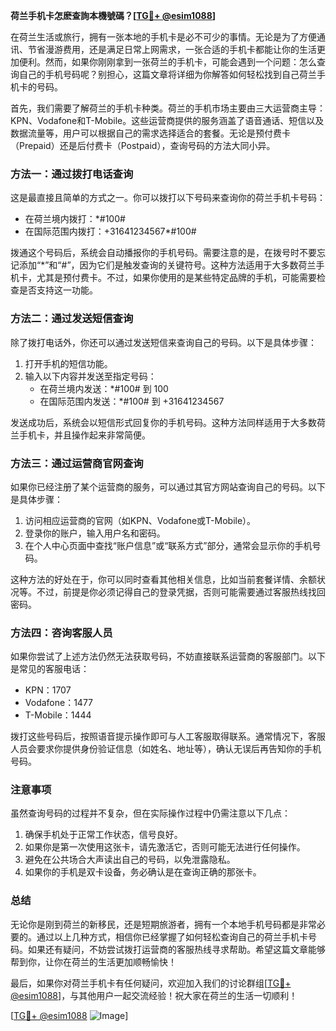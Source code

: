**荷兰手机卡怎麽查詢本機號碼？[[TG💪+ @esim1088](https://t.me/s/esim1088)]**

在荷兰生活或旅行，拥有一张本地的手机卡是必不可少的事情。无论是为了方便通讯、节省漫游费用，还是满足日常上网需求，一张合适的手机卡都能让你的生活更加便利。然而，如果你刚刚拿到一张荷兰的手机卡，可能会遇到一个问题：怎么查询自己的手机号码呢？别担心，这篇文章将详细为你解答如何轻松找到自己荷兰手机卡的号码。

首先，我们需要了解荷兰的手机卡种类。荷兰的手机市场主要由三大运营商主导：KPN、Vodafone和T-Mobile。这些运营商提供的服务涵盖了语音通话、短信以及数据流量等，用户可以根据自己的需求选择适合的套餐。无论是预付费卡（Prepaid）还是后付费卡（Postpaid），查询号码的方法大同小异。

### **方法一：通过拨打电话查询**

这是最直接且简单的方式之一。你可以拨打以下号码来查询你的荷兰手机卡号码：

- 在荷兰境内拨打：*#100#
- 在国际范围内拨打：+31641234567*#100#

拨通这个号码后，系统会自动播报你的手机号码。需要注意的是，在拨号时不要忘记添加“*”和“#”，因为它们是触发查询的关键符号。这种方法适用于大多数荷兰手机卡，尤其是预付费卡。不过，如果你使用的是某些特定品牌的手机，可能需要检查是否支持这一功能。

### **方法二：通过发送短信查询**

除了拨打电话外，你还可以通过发送短信来查询自己的号码。以下是具体步骤：

1. 打开手机的短信功能。
2. 输入以下内容并发送至指定号码：
   - 在荷兰境内发送：*#100# 到 100
   - 在国际范围内发送：*#100# 到 +31641234567

发送成功后，系统会以短信形式回复你的手机号码。这种方法同样适用于大多数荷兰手机卡，并且操作起来非常简便。

### **方法三：通过运营商官网查询**

如果你已经注册了某个运营商的服务，可以通过其官方网站查询自己的号码。以下是具体步骤：

1. 访问相应运营商的官网（如KPN、Vodafone或T-Mobile）。
2. 登录你的账户，输入用户名和密码。
3. 在个人中心页面中查找“账户信息”或“联系方式”部分，通常会显示你的手机号码。

这种方法的好处在于，你可以同时查看其他相关信息，比如当前套餐详情、余额状况等。不过，前提是你必须记得自己的登录凭据，否则可能需要通过客服热线找回密码。

### **方法四：咨询客服人员**

如果你尝试了上述方法仍然无法获取号码，不妨直接联系运营商的客服部门。以下是常见的客服电话：

- KPN：1707
- Vodafone：1477
- T-Mobile：1444

拨打这些号码后，按照语音提示操作即可与人工客服取得联系。通常情况下，客服人员会要求你提供身份验证信息（如姓名、地址等），确认无误后再告知你的手机号码。

### **注意事项**

虽然查询号码的过程并不复杂，但在实际操作过程中仍需注意以下几点：

1. 确保手机处于正常工作状态，信号良好。
2. 如果你是第一次使用这张卡，请先激活它，否则可能无法进行任何操作。
3. 避免在公共场合大声读出自己的号码，以免泄露隐私。
4. 如果你的手机是双卡设备，务必确认是在查询正确的那张卡。

### **总结**

无论你是刚到荷兰的新移民，还是短期旅游者，拥有一个本地手机号码都是非常必要的。通过以上几种方式，相信你已经掌握了如何轻松查询自己的荷兰手机卡号码。如果还有疑问，不妨尝试拨打运营商的客服热线寻求帮助。希望这篇文章能够帮到你，让你在荷兰的生活更加顺畅愉快！

最后，如果你对荷兰手机卡有任何疑问，欢迎加入我们的讨论群组[[TG💪+ @esim1088](https://t.me/s/esim1088)]，与其他用户一起交流经验！祝大家在荷兰的生活一切顺利！

[[TG💪+ @esim1088](https://t.me/s/esim1088) ![Image](https://i.postimg.cc/4NQfJmqS/Snipaste-2025-05-13-00-14-12.png)]